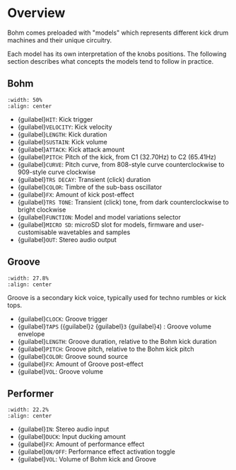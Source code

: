 # Overview

Bohm comes preloaded with "models" which represents different kick drum machines
and their unique circuitry.

Each model has its own interpretation of the knobs positions. The following
section describes what concepts the models tend to follow in practice.

## Bohm

```{image} outline-bohm.svg
:width: 50%
:align: center
```

- {guilabel}`HIT`: Kick trigger
- {guilabel}`VELOCITY`: Kick velocity
- {guilabel}`LENGTH`: Kick duration
- {guilabel}`SUSTAIN`: Kick volume
- {guilabel}`ATTACK`: Kick attack amount
- {guilabel}`PITCH`: Pitch of the kick, from C1 (32.70Hz) to C2 (65.41Hz)
- {guilabel}`CURVE`: Pitch curve, from 808-style curve counterclockwise to 909-style curve clockwise
- {guilabel}`TRS DECAY`: Transient (click) duration
- {guilabel}`COLOR`: Timbre of the sub-bass oscillator
- {guilabel}`FX`: Amount of kick post-effect
- {guilabel}`TRS TONE`: Transient (click) tone, from dark counterclockwise to bright clockwise
- {guilabel}`FUNCTION`: Model and model variations selector
- {guilabel}`MICRO SD`: microSD slot for models, firmware and user-customisable wavetables and samples
- {guilabel}`OUT`: Stereo audio output

## Groove

```{image} outline-groove.svg
:width: 27.8%
:align: center
```

Groove is a secondary kick voice, typically used for techno rumbles or kick tops.

- {guilabel}`CLOCK`: Groove trigger
- {guilabel}`TAPS` ({guilabel}`2` {guilabel}`3` {guilabel}`4`) : Groove volume envelope
- {guilabel}`LENGTH`: Groove duration, relative to the Bohm kick duration
- {guilabel}`PITCH`: Groove pitch, relative to the Bohm kick pitch
- {guilabel}`COLOR`: Groove sound source
- {guilabel}`FX`: Amount of Groove post-effect
- {guilabel}`VOL`: Groove volume

## Performer

```{image} outline-performer.svg
:width: 22.2%
:align: center
```

- {guilabel}`IN`: Stereo audio input
- {guilabel}`DUCK`: Input ducking amount
- {guilabel}`FX`: Amount of performance effect
- {guilabel}`ON/OFF`: Performance effect activation toggle
- {guilabel}`VOL`: Volume of Bohm kick and Groove


